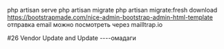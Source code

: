 php artisan serve
php artisan migrate
php artisan migrate:fresh
download https://bootstrapmade.com/nice-admin-bootstrap-admin-html-template
отправка email можно посмотреть через mailltrap.io

#26 Vendor Update and Update ----омадаги
